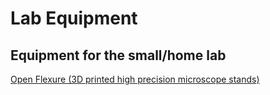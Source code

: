 # Lab Equipment
## Equipment for the small/home lab

[Open Flexure (3D printed high precision microscope stands)](https://openflexure.org/)